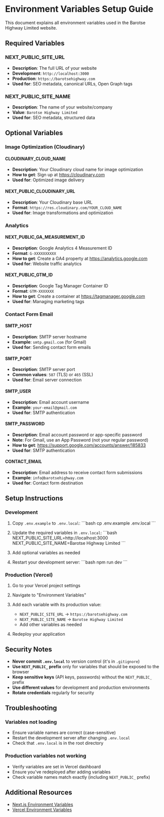 # Environment Variables Setup Guide

This document explains all environment variables used in the Barotse Highway Limited website.

## Required Variables

### NEXT_PUBLIC_SITE_URL

- **Description**: The full URL of your website
- **Development**: `http://localhost:3000`
- **Production**: `https://barotsehighway.com`
- **Used for**: SEO metadata, canonical URLs, Open Graph tags

### NEXT_PUBLIC_SITE_NAME

- **Description**: The name of your website/company
- **Value**: `Barotse Highway Limited`
- **Used for**: SEO metadata, structured data

## Optional Variables

### Image Optimization (Cloudinary)

#### CLOUDINARY_CLOUD_NAME

- **Description**: Your Cloudinary cloud name for image optimization
- **How to get**: Sign up at https://cloudinary.com
- **Used for**: Optimized image delivery

#### NEXT_PUBLIC_CLOUDINARY_URL

- **Description**: Your Cloudinary base URL
- **Format**: `https://res.cloudinary.com/YOUR_CLOUD_NAME`
- **Used for**: Image transformations and optimization

### Analytics

#### NEXT_PUBLIC_GA_MEASUREMENT_ID

- **Description**: Google Analytics 4 Measurement ID
- **Format**: `G-XXXXXXXXXX`
- **How to get**: Create a GA4 property at https://analytics.google.com
- **Used for**: Website traffic analytics

#### NEXT_PUBLIC_GTM_ID

- **Description**: Google Tag Manager Container ID
- **Format**: `GTM-XXXXXXX`
- **How to get**: Create a container at https://tagmanager.google.com
- **Used for**: Managing marketing tags

### Contact Form Email

#### SMTP_HOST

- **Description**: SMTP server hostname
- **Example**: `smtp.gmail.com` (for Gmail)
- **Used for**: Sending contact form emails

#### SMTP_PORT

- **Description**: SMTP server port
- **Common values**: `587` (TLS) or `465` (SSL)
- **Used for**: Email server connection

#### SMTP_USER

- **Description**: Email account username
- **Example**: `your-email@gmail.com`
- **Used for**: SMTP authentication

#### SMTP_PASSWORD

- **Description**: Email account password or app-specific password
- **Note**: For Gmail, use an App Password (not your regular password)
- **How to get**: https://support.google.com/accounts/answer/185833
- **Used for**: SMTP authentication

#### CONTACT_EMAIL

- **Description**: Email address to receive contact form submissions
- **Example**: `info@barotsehighway.com`
- **Used for**: Contact form destination

## Setup Instructions

### Development

1. Copy `.env.example` to `.env.local`:
   \`\`\`bash
   cp .env.example .env.local
   \`\`\`

2. Update the required variables in `.env.local`:
   \`\`\`bash
   NEXT_PUBLIC_SITE_URL=http://localhost:3000
   NEXT_PUBLIC_SITE_NAME=Barotse Highway Limited
   \`\`\`

3. Add optional variables as needed

4. Restart your development server:
   \`\`\`bash
   npm run dev
   \`\`\`

### Production (Vercel)

1. Go to your Vercel project settings
2. Navigate to "Environment Variables"
3. Add each variable with its production value:
   - `NEXT_PUBLIC_SITE_URL` → `https://barotsehighway.com`
   - `NEXT_PUBLIC_SITE_NAME` → `Barotse Highway Limited`
   - Add other variables as needed

4. Redeploy your application

## Security Notes

- **Never commit `.env.local`** to version control (it's in `.gitignore`)
- **Use `NEXT_PUBLIC_` prefix** only for variables that should be exposed to the browser
- **Keep sensitive keys** (API keys, passwords) without the `NEXT_PUBLIC_` prefix
- **Use different values** for development and production environments
- **Rotate credentials** regularly for security

## Troubleshooting

### Variables not loading

- Ensure variable names are correct (case-sensitive)
- Restart the development server after changing `.env.local`
- Check that `.env.local` is in the root directory

### Production variables not working

- Verify variables are set in Vercel dashboard
- Ensure you've redeployed after adding variables
- Check variable names match exactly (including `NEXT_PUBLIC_` prefix)

## Additional Resources

- [Next.js Environment Variables](https://nextjs.org/docs/basic-features/environment-variables)
- [Vercel Environment Variables](https://vercel.com/docs/concepts/projects/environment-variables)

